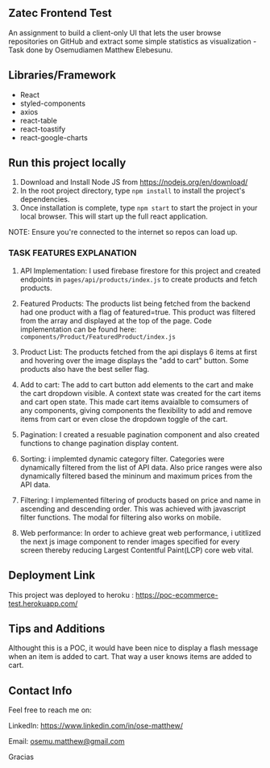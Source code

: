 ## Zatec Frontend Test

An assignment to build a client-only UI that lets the user browse repositories on GitHub and extract some simple statistics as visualization - Task done by Osemudiamen Matthew Elebesunu.

## Libraries/Framework

- React
- styled-components
- axios
- react-table
- react-toastify
- react-google-charts

## Run this project locally

1. Download and Install Node JS from https://nodejs.org/en/download/
2. In the root project directory, type `npm install` to install the project's dependencies.
3. Once installation is complete, type `npm start` to start the project in your local browser. This will start up the full react application.

NOTE: Ensure you're connected to the internet so repos can load up.


### TASK FEATURES EXPLANATION

1. API Implementation: I used firebase firestore for this project and created endpoints in `pages/api/products/index.js` to create products and fetch products.

2. Featured Products: The products list being fetched from the backend had one product with a flag of featured=true. This product was filtered from the array and displayed at the top of the page. Code implementation can be found here: `components/Product/FeaturedProduct/index.js`

3. Product List: The products fetched from the api displays 6 items at first and hovering over the image displays the "add to cart" button. Some products also have the best seller flag.

4. Add to cart: The add to cart button add elements to the cart and make the cart dropdown visible. A context state was created for the cart items and cart open state. This made cart items avaialble to comsumers of any components, giving components the flexibility to add and remove items from cart or even close the dropdown toggle of the cart.

5. Pagination: I created a resuable pagination component and also created functions to change pagination display content.

6. Sorting: i implemted dynamic category filter. Categories were dynamically filtered from the list of API data. Also price ranges were also dynamically filtered based the mininum and maximum prices from the API data.

7. Filtering: I implemented filtering of products based on price and name in ascending and descending order. This was achieved with javascript filter functions. The modal for filtering also works on mobile.

8. Web performance: In order to achieve great web performance, i utitlized the next js image component to render images specified for every screen thereby reducing Largest Contentful Paint(LCP) core web vital.

## Deployment Link

This project was deployed to heroku : https://poc-ecommerce-test.herokuapp.com/

## Tips and Additions

Althought this is a POC, it would have been nice to display a flash message when an item is added to cart. That way a user knows items are added to cart.

## Contact Info

Feel free to reach me on:

LinkedIn: https://www.linkedin.com/in/ose-matthew/

Email: osemu.matthew@gmail.com

Gracias
